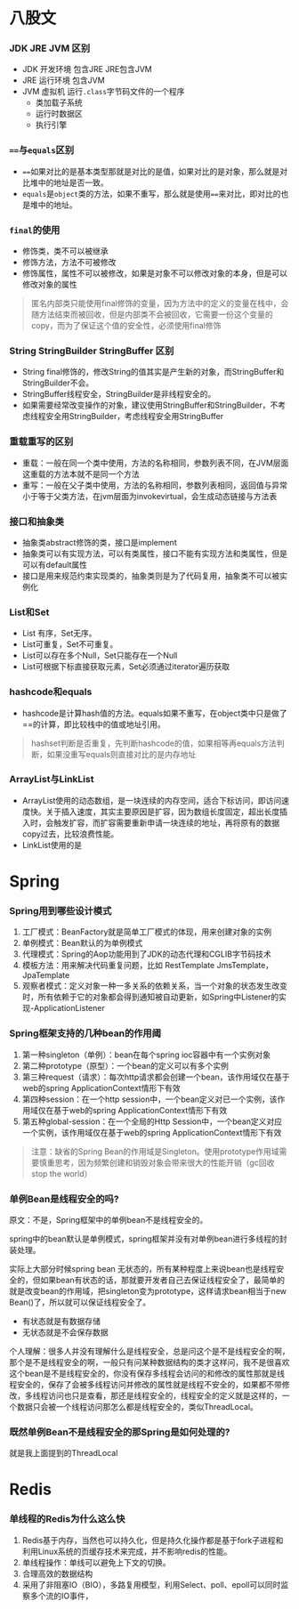 # 八股文

### JDK JRE JVM 区别
* JDK 开发环境 包含JRE JRE包含JVM
* JRE 运行环境 包含JVM
* JVM 虚拟机 运行`.class`字节码文件的一个程序
  * 类加载子系统
  * 运行时数据区
  * 执行引擎

### `==`与`equals`区别
* `==`如果对比的是基本类型那就是对比的是值，如果对比的是对象，那么就是对比堆中的地址是否一致。
* `equals`是`object`类的方法，如果不重写，那么就是使用`==`来对比，即对比的也是堆中的地址。

### `final`的使用
* 修饰类，类不可以被继承
* 修饰方法，方法不可被修改
* 修饰属性，属性不可以被修改，如果是对象不可以修改对象的本身，但是可以修改对象的属性
> 匿名内部类只能使用final修饰的变量，因为方法中的定义的变量在栈中，会随方法结束而被回收，但是内部类不会被回收，它需要一份这个变量的copy，而为了保证这个值的安全性，必须使用final修饰

### String StringBuilder StringBuffer 区别
* String final修饰的，修改String的值其实是产生新的对象，而StringBuffer和StringBuilder不会。
* StringBuffer线程安全，StringBuilder是非线程安全的。
* 如果需要经常改变操作的对象，建议使用StringBuffer和StringBuilder，不考虑线程安全用StringBuilder，考虑线程安全用StringBuffer

### 重载重写的区别
* 重载：一般在同一个类中使用，方法的名称相同，参数列表不同，在JVM层面这重载的方法本就不是同一个方法
* 重写：一般在父子类中使用，方法的名称相同，参数列表相同，返回值与异常小于等于父类方法，在jvm层面为invokevirtual，会生成动态链接与方法表

### 接口和抽象类
* 抽象类abstract修饰的类，接口是implement
* 抽象类可以有实现方法，可以有类属性，接口不能有实现方法和类属性，但是可以有default属性
* 接口是用来规范约束实现类的，抽象类则是为了代码复用，抽象类不可以被实例化

### List和Set
* List 有序，Set无序。
* List可重复，Set不可重复。
* List可以存在多个Null，Set只能存在一个Null
* List可根据下标直接获取元素，Set必须通过iterator遍历获取

### hashcode和equals
* hashcode是计算hash值的方法。equals如果不重写，在object类中只是做了==的计算，即比较栈中的值或地址引用。
> hashset判断是否重复，先判断hashcode的值，如果相等再equals方法判断，如果没重写equals则直接对比的是内存地址

### ArrayList与LinkList
* ArrayList使用的动态数组，是一块连续的内存空间，适合下标访问，即访问速度快。关于插入速度，其实主要原因是扩容，因为数组长度固定，超出长度插入时，会触发扩容，而扩容需要重新申请一块连续的地址，再将原有的数据copy过去，比较浪费性能。
* LinkList使用的是

# Spring

### Spring用到哪些设计模式
1. 工厂模式：BeanFactory就是简单工厂模式的体现，用来创建对象的实例
2. 单例模式：Bean默认的为单例模式
3. 代理模式：Spring的Aop功能用到了JDK的动态代理和CGLIB字节码技术
4. 模板方法：用来解决代码重复问题，比如 RestTemplate JmsTemplate，JpaTemplate
5. 观察者模式：定义对象一种一多关系的依赖关系，当一个对象的状态发生改变时，所有依赖于它的对象都会得到通知被自动更新，如Spring中Listener的实现-ApplicationListener

### Spring框架支持的几种bean的作用阈
1. 第一种singleton（单例）：bean在每个spring ioc容器中有一个实例对象
2. 第二种prototype（原型）：一个bean的定义可以有多个实例
3. 第三种request（请求）：每次http请求都会创建一个bean，该作用域仅在基于web的spring ApplicationContext情形下有效
4. 第四种session：在一个http session中，一个bean定义对已一个实例，该作用域仅在基于web的spring ApplicationContext情形下有效
5. 第五种global-session：在一个全局的Http Session中，一个bean定义对应一个实例，该作用域仅在基于web的spring ApplicationContext情形下有效
> 注意：缺省的Spring Bean的作用域是Singleton。使用prototype作用域需要慎重思考，因为频繁创建和销毁对象会带来很大的性能开销（gc回收 stop the world）

### 单例Bean是线程安全的吗?
原文：不是，Spring框架中的单例bean不是线程安全的。  

spring中的bean默认是单例模式，spring框架并没有对单例bean进行多线程的封装处理。  

实际上大部分时候spring bean 无状态的，所有某种程度上来说bean也是线程安全的，但如果bean有状态的话，那就要开发者自己去保证线程安全了，最简单的就是改变bean的作用域，把singleton变为prototype，这样请求bean相当于new Bean()了，所以就可以保证线程安全了。

* 有状态就是有数据存储
* 无状态就是不会保存数据

个人理解：很多人并没有理解什么是线程安全，总是问这个是不是线程安全的啊，那个是不是线程安全的啊，一般只有问某种数据结构的类才这样问，我不是很喜欢这个bean是不是线程安全的，你没有保存多线程会访问的和修改的属性那就是线程安全的，保存了会被多线程访问并修改的属性就是线程不安全的，如果都不带修改，多线程访问也只是查看，那还是线程安全的，线程安全的定义就是这样的，一个数据只会被一个线程访问那怎么都是线程安全的，类似ThreadLocal。

### 既然单例Bean不是线程安全的那Spring是如何处理的?
就是我上面提到的ThreadLocal

# Redis

### 单线程的Redis为什么这么快

1. Redis基于内存，当然也可以持久化，但是持久化操作都是基于fork子进程和利用Linux系统的页缓存技术来完成，并不影响redis的性能。
2. 单线程操作：单线可以避免上下文的切换。
3. 合理高效的数据结构
4. 采用了非阻塞IO（BIO），多路复用模型，利用Select、poll、epoll可以同时监察多个流的IO事件，